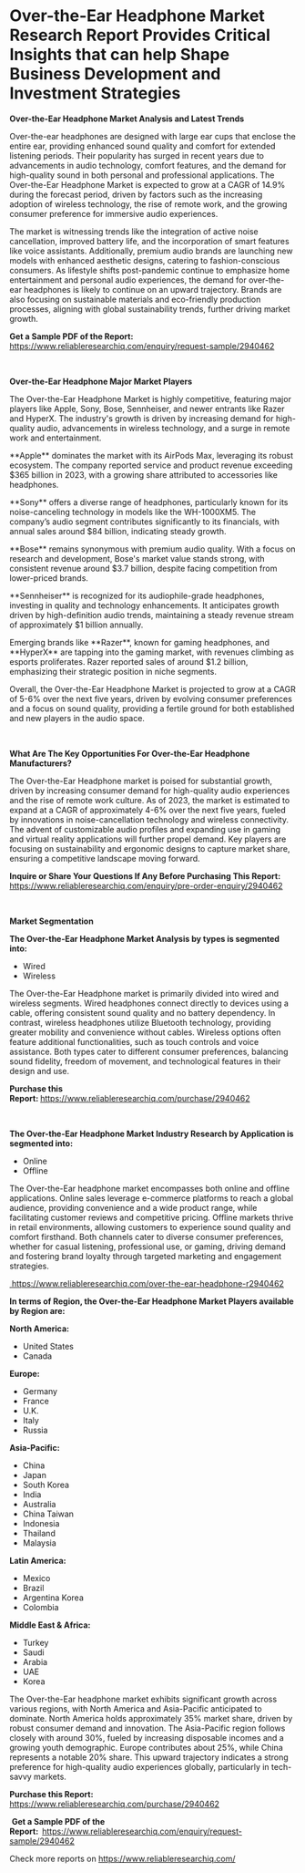 <p><h1>Over-the-Ear Headphone Market Research Report Provides Critical Insights that can help Shape Business Development and Investment Strategies</h1></p><p><strong>Over-the-Ear Headphone Market Analysis and Latest Trends</strong></p>
<p><p>Over-the-ear headphones are designed with large ear cups that enclose the entire ear, providing enhanced sound quality and comfort for extended listening periods. Their popularity has surged in recent years due to advancements in audio technology, comfort features, and the demand for high-quality sound in both personal and professional applications. The Over-the-Ear Headphone Market is expected to grow at a CAGR of 14.9% during the forecast period, driven by factors such as the increasing adoption of wireless technology, the rise of remote work, and the growing consumer preference for immersive audio experiences. </p><p>The market is witnessing trends like the integration of active noise cancellation, improved battery life, and the incorporation of smart features like voice assistants. Additionally, premium audio brands are launching new models with enhanced aesthetic designs, catering to fashion-conscious consumers. As lifestyle shifts post-pandemic continue to emphasize home entertainment and personal audio experiences, the demand for over-the-ear headphones is likely to continue on an upward trajectory. Brands are also focusing on sustainable materials and eco-friendly production processes, aligning with global sustainability trends, further driving market growth.</p></p>
<p><strong>Get a Sample PDF of the Report:&nbsp;</strong> <a href="https://www.reliableresearchiq.com/enquiry/request-sample/2940462?utm_campaign=2443&utm_medium=2&utm_source=Github&utm_content=ia&utm_term=15032025&utm_id=over-the-ear-headphone">https://www.reliableresearchiq.com/enquiry/request-sample/2940462</a></p>
<p>&nbsp;</p>
<p><strong>Over-the-Ear Headphone Major Market Players</strong></p>
<p><p>The Over-the-Ear Headphone Market is highly competitive, featuring major players like Apple, Sony, Bose, Sennheiser, and newer entrants like Razer and HyperX. The industry's growth is driven by increasing demand for high-quality audio, advancements in wireless technology, and a surge in remote work and entertainment.</p><p>**Apple** dominates the market with its AirPods Max, leveraging its robust ecosystem. The company reported service and product revenue exceeding $365 billion in 2023, with a growing share attributed to accessories like headphones.</p><p>**Sony** offers a diverse range of headphones, particularly known for its noise-canceling technology in models like the WH-1000XM5. The company’s audio segment contributes significantly to its financials, with annual sales around $84 billion, indicating steady growth.</p><p>**Bose** remains synonymous with premium audio quality. With a focus on research and development, Bose's market value stands strong, with consistent revenue around $3.7 billion, despite facing competition from lower-priced brands.</p><p>**Sennheiser** is recognized for its audiophile-grade headphones, investing in quality and technology enhancements. It anticipates growth driven by high-definition audio trends, maintaining a steady revenue stream of approximately $1 billion annually.</p><p>Emerging brands like **Razer**, known for gaming headphones, and **HyperX** are tapping into the gaming market, with revenues climbing as esports proliferates. Razer reported sales of around $1.2 billion, emphasizing their strategic position in niche segments.</p><p>Overall, the Over-the-Ear Headphone Market is projected to grow at a CAGR of 5-6% over the next five years, driven by evolving consumer preferences and a focus on sound quality, providing a fertile ground for both established and new players in the audio space.</p></p>
<p>&nbsp;</p>
<p><strong>What Are The Key Opportunities For Over-the-Ear Headphone Manufacturers?</strong></p>
<p><p>The Over-the-Ear Headphone market is poised for substantial growth, driven by increasing consumer demand for high-quality audio experiences and the rise of remote work culture. As of 2023, the market is estimated to expand at a CAGR of approximately 4-6% over the next five years, fueled by innovations in noise-cancellation technology and wireless connectivity. The advent of customizable audio profiles and expanding use in gaming and virtual reality applications will further propel demand. Key players are focusing on sustainability and ergonomic designs to capture market share, ensuring a competitive landscape moving forward.</p></p>
<p><strong>Inquire or Share Your Questions If Any Before Purchasing This Report:</strong> <a href="https://www.reliableresearchiq.com/enquiry/pre-order-enquiry/2940462?utm_campaign=2443&utm_medium=2&utm_source=Github&utm_content=ia&utm_term=15032025&utm_id=over-the-ear-headphone">https://www.reliableresearchiq.com/enquiry/pre-order-enquiry/2940462</a></p>
<p>&nbsp;</p>
<p><strong>Market Segmentation</strong></p>
<p><strong>The Over-the-Ear Headphone Market Analysis by types is segmented into:</strong></p>
<p><ul><li>Wired</li><li>Wireless</li></ul></p>
<p><p>The Over-the-Ear Headphone market is primarily divided into wired and wireless segments. Wired headphones connect directly to devices using a cable, offering consistent sound quality and no battery dependency. In contrast, wireless headphones utilize Bluetooth technology, providing greater mobility and convenience without cables. Wireless options often feature additional functionalities, such as touch controls and voice assistance. Both types cater to different consumer preferences, balancing sound fidelity, freedom of movement, and technological features in their design and use.</p></p>
<p><strong>Purchase this Report:&nbsp;</strong><a href="https://www.reliableresearchiq.com/purchase/2940462?utm_campaign=2443&utm_medium=2&utm_source=Github&utm_content=ia&utm_term=15032025&utm_id=over-the-ear-headphone">https://www.reliableresearchiq.com/purchase/2940462</a></p>
<p>&nbsp;</p>
<p><strong>The Over-the-Ear Headphone Market Industry Research by Application is segmented into:</strong></p>
<p><ul><li>Online</li><li>Offline</li></ul></p>
<p><p>The Over-the-Ear headphone market encompasses both online and offline applications. Online sales leverage e-commerce platforms to reach a global audience, providing convenience and a wide product range, while facilitating customer reviews and competitive pricing. Offline markets thrive in retail environments, allowing customers to experience sound quality and comfort firsthand. Both channels cater to diverse consumer preferences, whether for casual listening, professional use, or gaming, driving demand and fostering brand loyalty through targeted marketing and engagement strategies.</p></p>
<p><a href="https://www.reliableresearchiq.com/over-the-ear-headphone-r2940462?utm_campaign=2443&utm_medium=2&utm_source=Github&utm_content=ia&utm_term=15032025&utm_id=over-the-ear-headphone">&nbsp;https://www.reliableresearchiq.com/over-the-ear-headphone-r2940462</a></p>
<p><strong>In terms of Region, the Over-the-Ear Headphone Market Players available by Region are:</strong></p>
<p>
    <p> <strong> North America: </strong>
        <ul>
            <li>United States</li>
            <li>Canada</li>
        </ul>
        </p> 
    <p> <strong> Europe: </strong>
        <ul>
            <li>Germany</li>
            <li>France</li>
            <li>U.K.</li>
            <li>Italy</li>
            <li>Russia</li>
        </ul>
        </p> 
    <p> <strong> Asia-Pacific: </strong>
        <ul>
            <li>China</li>
            <li>Japan</li>
            <li>South Korea</li>
            <li>India</li>
            <li>Australia</li>
            <li>China Taiwan</li>
            <li>Indonesia</li>
            <li>Thailand</li>
            <li>Malaysia</li>
        </ul>
        </p> 
    <p> <strong> Latin America: </strong>
        <ul>
            <li>Mexico</li>
            <li>Brazil</li>
            <li>Argentina Korea</li>
            <li>Colombia</li>
        </ul>
        </p> 
    <p> <strong> Middle East & Africa: </strong>
        <ul>
            <li>Turkey</li>
            <li>Saudi</li>
            <li>Arabia</li>
            <li>UAE</li>
            <li>Korea</li>
        </ul>
    </p>
    </p>
<p><p>The Over-the-Ear headphone market exhibits significant growth across various regions, with North America and Asia-Pacific anticipated to dominate. North America holds approximately 35% market share, driven by robust consumer demand and innovation. The Asia-Pacific region follows closely with around 30%, fueled by increasing disposable incomes and a growing youth demographic. Europe contributes about 25%, while China represents a notable 20% share. This upward trajectory indicates a strong preference for high-quality audio experiences globally, particularly in tech-savvy markets.</p></p>
<p><strong>Purchase this Report: </strong><a href="https://www.reliableresearchiq.com/purchase/2940462?utm_campaign=2443&utm_medium=2&utm_source=Github&utm_content=ia&utm_term=15032025&utm_id=over-the-ear-headphone">https://www.reliableresearchiq.com/purchase/2940462</a></p>
<p>&nbsp;<strong>Get a Sample PDF of the Report:&nbsp;&nbsp;</strong><a href="https://www.reliableresearchiq.com/enquiry/request-sample/2940462?utm_campaign=2443&utm_medium=2&utm_source=Github&utm_content=ia&utm_term=15032025&utm_id=over-the-ear-headphone">https://www.reliableresearchiq.com/enquiry/request-sample/2940462</a></p>
<p><strong></strong></p>
<p>Check more reports on <a href="https://www.reliableresearchiq.com/?utm_campaign=2443&utm_medium=2&utm_source=Github&utm_content=ia&utm_term=15032025&utm_id=over-the-ear-headphone">https://www.reliableresearchiq.com/</a></p>